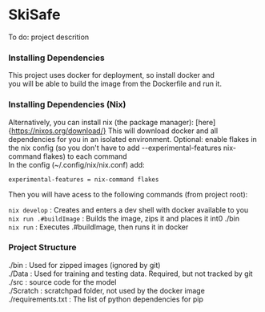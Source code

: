 # SkiSafe

To do: project descrition

### Installing Dependencies
This project uses docker for deployment, so install docker and  
you will be able to build the image from the Dockerfile and run it.

### Installing Dependencies (Nix)
Alternatively, you can install nix (the package manager): [here]{https://nixos.org/download/}
This will download docker and all dependencies for you in an isolated environment. 
Optional: enable flakes in the nix config (so you don't have to add --experimental-features nix-command flakes) to each command  
In the config (~/.config/nix/nix.conf) add:

```
experimental-features = nix-command flakes
```

Then you will have acess to the following commands (from project root):

`nix develop` : Creates and enters a dev shell with docker available to you  
`nix run .#buildImage` : Builds the image, zips it and places it int0 ./bin  
`nix run` : Executes .#buildImage, then runs it in docker

### Project Structure
./bin : Used for zipped images (ignored by git)  
./Data : Used for training and testing data. Required, but not tracked by git  
./src : source code for the model  
./Scratch : scratchpad folder, not used by the docker image  
./requirements.txt : The list of python dependencies for pip
